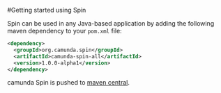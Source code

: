 #Getting started using Spin

Spin can be used in any Java-based application by adding the following maven dependency to your
`pom.xml` file:

```xml
<dependency>
  <groupId>org.camunda.spin</groupId>
  <artifactId>camunda-spin-all</artifactId>
  <version>1.0.0-alpha1</version>
</dependency>
```

camunda Spin is pushed to [maven central][1].

[1]: http://search.maven.org/#search%7Cga%7C1%7Ccamunda

